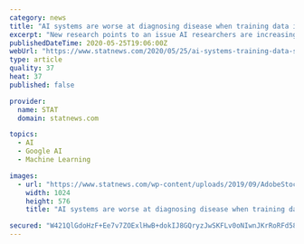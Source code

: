 ```yaml
---
category: news
title: "AI systems are worse at diagnosing disease when training data is skewed by sex"
excerpt: "New research points to an issue AI researchers are increasingly worried about: Training systems on data skewed by sex could make them less accurate."
publishedDateTime: 2020-05-25T19:06:00Z
webUrl: "https://www.statnews.com/2020/05/25/ai-systems-training-data-sex-bias/"
type: article
quality: 37
heat: 37
published: false

provider:
  name: STAT
  domain: statnews.com

topics:
  - AI
  - Google AI
  - Machine Learning

images:
  - url: "https://www.statnews.com/wp-content/uploads/2019/09/AdobeStock_287209713-1024x576.jpeg"
    width: 1024
    height: 576
    title: "AI systems are worse at diagnosing disease when training data is skewed by sex"

secured: "W421QlGdoHzF+Ee7v7ZOExlHwB+dokIJ8GQryzJwSKFLv0oNIwnJKrRoRFd58g5RFNlMJKLo75DaYtt6mWKW3UT9ZPfmYDq+ttzNufhI8+edCBVuumOXelH5rgt6KcVcbnMCMsIYSxVP03q/Tuex+tDvgC3pUmR3/7dM54g4df41QtvvW+uvr9GVQxi8ob4yyvnxR7iIGs6bqJ1sX4SOudLHCVxlw1MJg36OoGracKEYLNoeSgggk+qD6ar/uQ5l7XoMuilIzP4KJdT2l8s8OFv6Dk3g4x/a493DgtXr032i/WwY92flENZ3tr2RBPiFZ8V7NgPUmJvw5IHp6swtM9pvJdvCdy0at7dbS/t1Y2y/2Gx0jaR/qOy3nTJI8r5RcvrBMgwKH2EDPWvm1+osGmk8jDaOnEegR8P/22JSuG1Vi9dFdpumwAVZXw9KIE3HNuW8yA7tchF5mDzoDYVMNL9XEmRbbsGRuNlewPUUqA4=;QTYAwvLil3i54xZx8FntkQ=="
---
```



